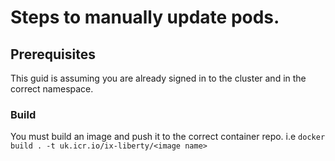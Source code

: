 # Steps to manually update pods.

## Prerequisites
This guid is assuming you are already signed in to the cluster and in the correct namespace.

### Build

You must build an image and push it to the correct container repo. i.e
```docker build . -t uk.icr.io/ix-liberty/<image name>```
